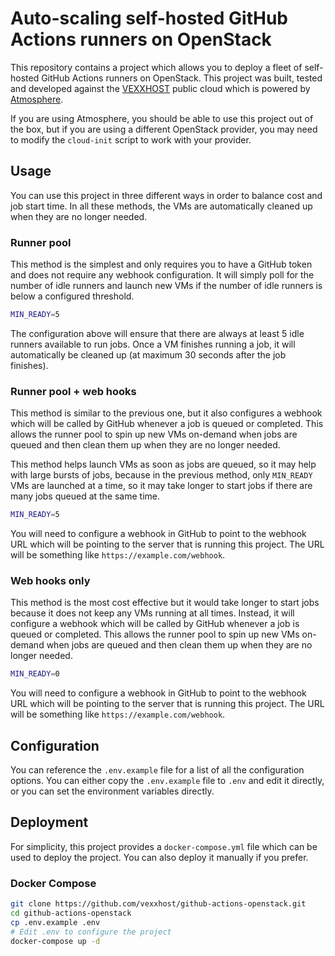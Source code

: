 # Auto-scaling self-hosted GitHub Actions runners on OpenStack

This repository contains a project which allows you to deploy a fleet of
self-hosted GitHub Actions runners on OpenStack.  This project was built,
tested and developed against the [VEXXHOST](https://vexxhost.com) public cloud
which is powered by [Atmosphere](https://vexxhost.com/private-cloud/atmosphere-openstack-depoyment/).

If you are using Atmosphere, you should be able to use this project out of the
box, but if you are using a different OpenStack provider, you may need to
modify the `cloud-init` script to work with your provider.

## Usage

You can use this project in three different ways in order to balance cost and
job start time.  In all these methods, the VMs are automatically cleaned up
when they are no longer needed.

### Runner pool

This method is the simplest and only requires you to have a GitHub token and
does not require any webhook configuration.  It will simply poll for the number
of idle runners and launch new VMs if the number of idle runners is below a
configured threshold.

```bash
MIN_READY=5
```

The configuration above will ensure that there are always at least 5 idle
runners available to run jobs.  Once a VM finishes running a job, it will
automatically be cleaned up (at maximum 30 seconds after the job finishes).

### Runner pool + web hooks

This method is similar to the previous one, but it also configures a webhook
which will be called by GitHub whenever a job is queued or completed.  This
allows the runner pool to spin up new VMs on-demand when jobs are queued and
then clean them up when they are no longer needed.

This method helps launch VMs as soon as jobs are queued, so it may help with
large bursts of jobs, because in the previous method, only `MIN_READY` VMs
are launched at a time, so it may take longer to start jobs if there are
many jobs queued at the same time.

```bash
MIN_READY=5
```

You will need to configure a webhook in GitHub to point to the webhook URL
which will be pointing to the server that is running this project.  The URL
will be something like `https://example.com/webhook`.

### Web hooks only

This method is the most cost effective but it would take longer to start jobs
because it does not keep any VMs running at all times.  Instead, it will
configure a webhook which will be called by GitHub whenever a job is queued or
completed.  This allows the runner pool to spin up new VMs on-demand when jobs
are queued and then clean them up when they are no longer needed.

```bash
MIN_READY=0
```

You will need to configure a webhook in GitHub to point to the webhook URL
which will be pointing to the server that is running this project.  The URL
will be something like `https://example.com/webhook`.

## Configuration

You can reference the `.env.example` file for a list of all the configuration
options.  You can either copy the `.env.example` file to `.env` and edit it
directly, or you can set the environment variables directly.

## Deployment

For simplicity, this project provides a `docker-compose.yml` file which can be
used to deploy the project.  You can also deploy it manually if you prefer.

### Docker Compose

```bash
git clone https://github.com/vexxhost/github-actions-openstack.git
cd github-actions-openstack
cp .env.example .env
# Edit .env to configure the project
docker-compose up -d
```
